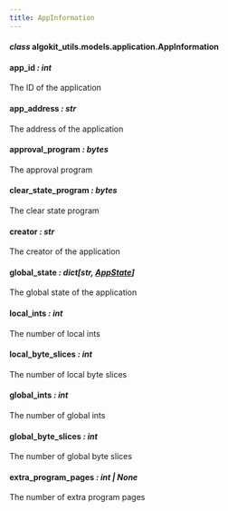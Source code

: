 ```yaml
---
title: AppInformation
---
```

#### *class* algokit_utils.models.application.AppInformation

#### app_id *: int*

The ID of the application

#### app_address *: str*

The address of the application

#### approval_program *: bytes*

The approval program

#### clear_state_program *: bytes*

The clear state program

#### creator *: str*

The creator of the application

#### global_state *: dict[str, [AppState](/reference/algokit-utils-py/api/models/application/appstate/#algokit_utils.models.application.AppState)]*

The global state of the application

#### local_ints *: int*

The number of local ints

#### local_byte_slices *: int*

The number of local byte slices

#### global_ints *: int*

The number of global ints

#### global_byte_slices *: int*

The number of global byte slices

#### extra_program_pages *: int | None*

The number of extra program pages